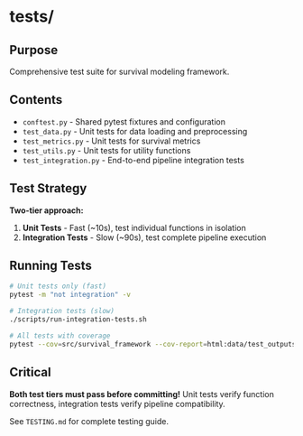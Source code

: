 # tests/

## Purpose

Comprehensive test suite for survival modeling framework.

## Contents

- `conftest.py` - Shared pytest fixtures and configuration
- `test_data.py` - Unit tests for data loading and preprocessing
- `test_metrics.py` - Unit tests for survival metrics
- `test_utils.py` - Unit tests for utility functions
- `test_integration.py` - End-to-end pipeline integration tests

## Test Strategy

**Two-tier approach:**
1. **Unit Tests** - Fast (~10s), test individual functions in isolation
2. **Integration Tests** - Slow (~90s), test complete pipeline execution

## Running Tests

```bash
# Unit tests only (fast)
pytest -m "not integration" -v

# Integration tests (slow)
./scripts/run-integration-tests.sh

# All tests with coverage
pytest --cov=src/survival_framework --cov-report=html:data/test_outputs/coverage
```

## Critical

**Both test tiers must pass before committing!** Unit tests verify function correctness, integration tests verify pipeline compatibility.

See `TESTING.md` for complete testing guide.
